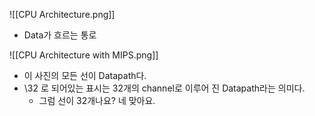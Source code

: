 ![[CPU Architecture.png]]
- Data가 흐르는 통로

![[CPU Architecture with MIPS.png]]

- 이 사진의 모든 선이 Datapath다.
- \\32 로 되어있는 표시는 32개의 channel로 이루어 진 Datapath라는 의미다.
	- 그럼 선이 32개나요? 네 맞아요.